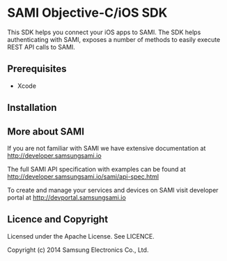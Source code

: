 SAMI Objective-C/iOS SDK
==========================

This SDK helps you connect your iOS apps to SAMI. The SDK helps authenticating with SAMI, exposes a number of methods to easily execute REST API calls to SAMI.

Prerequisites
-------------

 * Xcode

Installation
---------------------



More about SAMI
---------------

If you are not familiar with SAMI we have extensive documentation at http://developer.samsungsami.io

The full SAMI API specification with examples can be found at http://developer.samsungsami.io/sami/api-spec.html

To create and manage your services and devices on SAMI visit developer portal at http://devportal.samsungsami.io

Licence and Copyright
---------------------

Licensed under the Apache License. See LICENCE.

Copyright (c) 2014 Samsung Electronics Co., Ltd.
